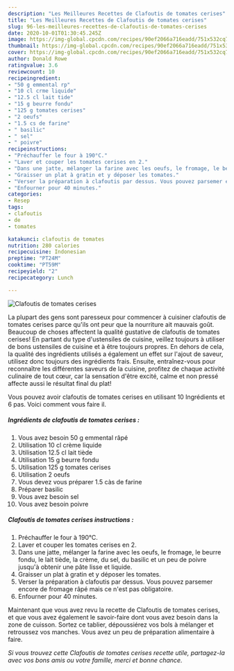 ```yaml
---
description: "Les Meilleures Recettes de Clafoutis de tomates cerises"
title: "Les Meilleures Recettes de Clafoutis de tomates cerises"
slug: 96-les-meilleures-recettes-de-clafoutis-de-tomates-cerises
date: 2020-10-01T01:30:45.245Z
image: https://img-global.cpcdn.com/recipes/90ef2066a716eadd/751x532cq70/clafoutis-de-tomates-cerises-photo-principale-de-la-recette.jpg
thumbnail: https://img-global.cpcdn.com/recipes/90ef2066a716eadd/751x532cq70/clafoutis-de-tomates-cerises-photo-principale-de-la-recette.jpg
cover: https://img-global.cpcdn.com/recipes/90ef2066a716eadd/751x532cq70/clafoutis-de-tomates-cerises-photo-principale-de-la-recette.jpg
author: Donald Rowe
ratingvalue: 3.6
reviewcount: 10
recipeingredient:
- "50 g emmental rp"
- "10 cl crme liquide"
- "12.5 cl lait tide"
- "15 g beurre fondu"
- "125 g tomates cerises"
- "2 oeufs"
- "1.5 cs de farine"
- " basilic"
- " sel"
- " poivre"
recipeinstructions:
- "Préchauffer le four à 190°C."
- "Laver et couper les tomates cerises en 2."
- "Dans une jatte, mélanger la farine avec les oeufs, le fromage, le beurre fondu, le lait tiède, la crème, du sel, du basilic et un peu de poivre jusqu&#39;à obtenir une pâte lisse et liquide."
- "Graisser un plat à gratin et y déposer les tomates."
- "Verser la préparation à clafoutis par dessus. Vous pouvez parsemer encore de fromage râpé mais ce n&#39;est pas obligatoire."
- "Enfourner pour 40 minutes."
categories:
- Resep
tags:
- clafoutis
- de
- tomates

katakunci: clafoutis de tomates 
nutrition: 280 calories
recipecuisine: Indonesian
preptime: "PT24M"
cooktime: "PT59M"
recipeyield: "2"
recipecategory: Lunch

---
```



![Clafoutis de tomates cerises](https://img-global.cpcdn.com/recipes/90ef2066a716eadd/751x532cq70/clafoutis-de-tomates-cerises-photo-principale-de-la-recette.jpg)

La plupart des gens sont paresseux pour commencer à cuisiner clafoutis de tomates cerises parce qu'ils ont peur que la nourriture ait mauvais goût. Beaucoup de choses affectent la qualité gustative de clafoutis de tomates cerises! En partant du type d'ustensiles de cuisine, veillez toujours à utiliser de bons ustensiles de cuisine et à être toujours propres. En dehors de cela, la qualité des ingrédients utilisés a également un effet sur l'ajout de saveur, utilisez donc toujours des ingrédients frais. Ensuite, entraînez-vous pour reconnaître les différentes saveurs de la cuisine, profitez de chaque activité culinaire de tout cœur, car la sensation d'être excité, calme et non pressé affecte aussi le résultat final du plat!

<!--inarticleads1-->

Vous pouvez avoir clafoutis de tomates cerises en utilisant 10 Ingrédients et 6 pas. Voici comment vous faire il.

##### Ingrédients de clafoutis de tomates cerises :

1. Vous avez besoin 50 g emmental râpé
1. Utilisation 10 cl crème liquide
1. Utilisation 12.5 cl lait tiède
1. Utilisation 15 g beurre fondu
1. Utilisation 125 g tomates cerises
1. Utilisation 2 oeufs
1. Vous devez vous préparer 1.5 càs de farine
1. Préparer  basilic
1. Vous avez besoin  sel
1. Vous avez besoin  poivre




<!--inarticleads2-->

##### Clafoutis de tomates cerises instructions :

1. Préchauffer le four à 190°C.
1. Laver et couper les tomates cerises en 2.
1. Dans une jatte, mélanger la farine avec les oeufs, le fromage, le beurre fondu, le lait tiède, la crème, du sel, du basilic et un peu de poivre jusqu&#39;à obtenir une pâte lisse et liquide.
1. Graisser un plat à gratin et y déposer les tomates.
1. Verser la préparation à clafoutis par dessus. Vous pouvez parsemer encore de fromage râpé mais ce n&#39;est pas obligatoire.
1. Enfourner pour 40 minutes.




<!--inarticleads1-->

<p>
Maintenant que vous avez revu la recette de Clafoutis de tomates cerises, et que vous avez également le savoir-faire dont vous avez besoin dans la zone de cuisson. Sortez ce tablier, dépoussiérez vos bols à mélanger et retroussez vos manches. Vous avez un peu de préparation alimentaire à faire.
</p>

<p>
<i>Si vous trouvez cette Clafoutis de tomates cerises recette utile, partagez-la avec vos bons amis ou votre famille, merci et bonne chance.</i>
</p>
